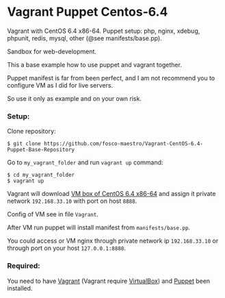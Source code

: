 Vagrant Puppet Centos-6.4
=========================

Vagrant with CentOS 6.4 x86-64. Puppet setup: php, nginx, xdebug, phpunit, redis, mysql, other (@see manifests/base.pp). 

Sandbox for web-development.

This a base example how to use puppet and vagrant together. 

Puppet manifest is far from been perfect, and I am  not recommend you to configure VM as I did for live servers. 

So use it only as example and on your own risk.

### Setup:

Clone repository:

    $ git clone https://github.com/fosco-maestro/Vagrant-CentOS-6.4-Puppet-Base-Repository

Go to `my_vagrant_folder` and run `vagrant up` command:

    $ cd my_vagrant_folder
    $ vagrant up

Vagrant will download [VM box of CentOS 6.4 x86-64][4] and assign it private network `192.168.33.10` with port on host `8888`.

Config of VM see in file `Vagrant`.

After VM run puppet will install manifest from `manifests/base.pp`.

You could access or VM nginx through private network ip `192.168.33.10` or through port on your host `127.0.0.1:8888`.  

### Required:

You need to have [Vagrant][1] (Vagrant require [VirtualBox][3]) and [Puppet][2] been installed.

[1]: http://www.vagrantup.com/
[2]: http://docs.puppetlabs.com/guides/installation.html
[3]: https://www.virtualbox.org/
[4]: http://developer.nrel.gov/downloads/vagrant-boxes/CentOS-6.4-x86_64-v20130309.box
